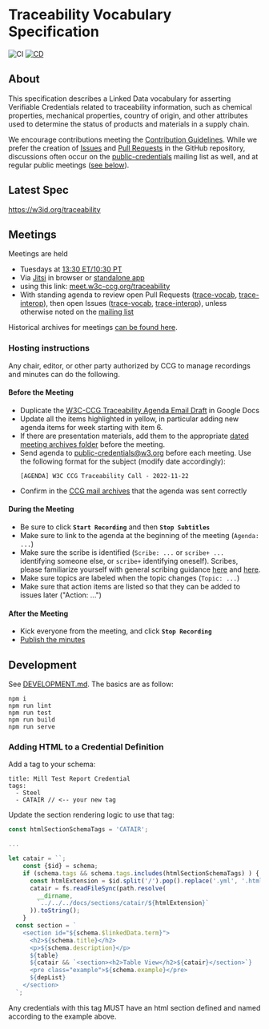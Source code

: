# Traceability Vocabulary Specification

![CI](https://github.com/w3c-ccg/traceability-vocab/workflows/CI/badge.svg) [![CD](https://github.com/w3c-ccg/traceability-vocab/actions/workflows/cd.yml/badge.svg)](https://github.com/w3c-ccg/traceability-vocab/actions/workflows/cd.yml)

## About

This specification describes a Linked Data vocabulary for asserting Verifiable
Credentials related to traceability information, such as chemical properties,
mechanical properties, country of origin, and other attributes used to determine
the status of products and materials in a supply chain.

We encourage contributions meeting the [Contribution
Guidelines](CONTRIBUTING.md). While we prefer the creation of 
[Issues](https://github.com/w3c-ccg/traceability-vocab/issues) and 
[Pull Requests](https://github.com/w3c-ccg/traceability-vocab/pulls) in the 
GitHub repository, discussions often occur on the
[public-credentials](http://lists.w3.org/Archives/Public/public-credentials/)
mailing list as well, and at regular public meetings ([see below](#meetings)).

## Latest Spec

<https://w3id.org/traceability>

## Meetings

Meetings are held

- Tuesdays at [13:30 ET/10:30 PT](http://www.timebie.com/std/newyork.php?q=13.5)
- Via [Jitsi](https://github.com/jitsi) in browser or 
  [standalone app](https://github.com/jitsi/jitsi-meet-electron/releases) 
- using this link: [meet.w3c-ccg.org/traceability](https://meet.w3c-ccg.org/traceability)
- With standing agenda to review open Pull Requests 
  ([trace-vocab](https://github.com/w3c-ccg/traceability-vocab/pulls?q=is%3Apr+is%3Aopen+sort%3Aupdated-asc), 
  [trace-interop](https://github.com/w3c-ccg/traceability-interop/pulls?q=is%3Apr+is%3Aopen+sort%3Aupdated-asc)),
  then open Issues 
  ([trace-vocab](https://github.com/w3c-ccg/traceability-vocab/issues?q=is%3Aissue+is%3Aopen+sort%3Aupdated-asc), 
  [trace-interop](https://github.com/w3c-ccg/traceability-interop/issues?q=is%3Aissue+is%3Aopen+sort%3Aupdated-asc)), 
  unless otherwise noted on the [mailing list](https://lists.w3.org/Archives/Public/public-credentials/)

Historical archives for meetings [can be found here](https://github.com/w3c-ccg/meetings).

### Hosting instructions

Any chair, editor, or other party authorized by CCG to manage recordings and
minutes can do the following.

#### Before the Meeting

- Duplicate the 
  [W3C-CCG Traceability Agenda Email Draft](https://docs.google.com/document/d/1Se_PIZNhIzZrwVftbYi-Z3oEMXvucQ7jNjxzjMVWCm4/edit) 
  in Google Docs
- Update all the items highlighted in yellow, in particular adding new agenda 
  items for week starting with item 6.
- If there are presentation materials, add them to the appropriate 
  [dated meeting archives folder](https://github.com/w3c-ccg/meetings/) 
  before the meeting.
- Send agenda to public-credentials@w3.org before each meeting. Use the 
  following format for the subject (modify date accordingly):
  ```
  [AGENDA] W3C CCG Traceability Call - 2022-11-22
  ```
- Confirm in the 
  [CCG mail archives](https://lists.w3.org/Archives/Public/public-credentials/) 
  that the agenda was sent correctly

#### During the Meeting
- Be sure to click **`Start Recording`** and then **`Stop Subtitles`**
- Make sure to link to the agenda at the beginning of the meeting (`Agenda: ...`)
- Make sure the scribe is identified (`Scribe: ...` or `scribe+ ...` 
  identifying someone else, or `scribe+` identifying oneself). Scribes, please 
  familiarize yourself with general scribing guidance 
  [here](https://www.w3.org/2008/04/scribe.html) and 
  [here](https://www.w3.org/2008/xmlsec/Group/Scribe-Instructions.html).
- Make sure topics are labeled when the topic changes (`Topic: ...`)
- Make sure that action items are listed so that they can be added to issues 
  later ("Action: ...")

#### After the Meeting
- Kick everyone from the meeting, and click **`Stop Recording`**
- [Publish the minutes](https://github.com/w3c-ccg/traceability-interop/tree/main/docs/weekly-minutes)


## Development

See [DEVELOPMENT.md](./DEVELOPMENT.md). The basics are as follow:

```
npm i
npm run lint
npm run test
npm run build
npm run serve
```

### Adding HTML to a Credential Definition

Add a tag to your schema:

```
title: Mill Test Report Credential
tags:
  - Steel
  - CATAIR // <-- your new tag
```

Update the section rendering logic to use that tag:

```js
const htmlSectionSchemaTags = 'CATAIR';

...

let catair = ``;
    const {$id} = schema;
    if (schema.tags && schema.tags.includes(htmlSectionSchemaTags) ) {
      const htmlExtension = $id.split('/').pop().replace('.yml', '.html');
      catair = fs.readFileSync(path.resolve(
        __dirname,
        `../../../docs/sections/catair/${htmlExtension}`
      )).toString();
    }
  const section = `
    <section id="${schema.$linkedData.term}">
      <h2>${schema.title}</h2>
      <p>${schema.description}</p>
      ${table}
      ${catair && `<section><h2>Table View</h2>${catair}</section>`}
      <pre class="example">${schema.example}</pre>
      ${depList}
    </section>
  `;
```

Any credentials with this tag MUST have an html section defined and named according to the example above.